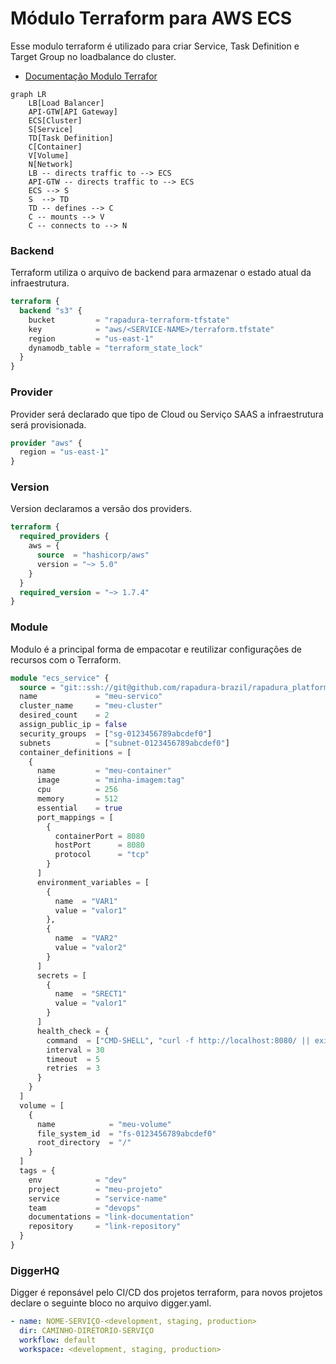 
# Módulo Terraform para AWS ECS

Esse modulo terraform é utilizado para criar Service, Task Definition e Target Group no loadbalance do cluster.

- [Documentação Modulo Terrafor](module-docs.md)

```mermaid
graph LR
    LB[Load Balancer]
    API-GTW[API Gateway]
    ECS[Cluster]
    S[Service]
    TD[Task Definition]
    C[Container]
    V[Volume]
    N[Network]
    LB -- directs traffic to --> ECS
    API-GTW -- directs traffic to --> ECS
    ECS --> S
    S  --> TD
    TD -- defines --> C
    C -- mounts --> V
    C -- connects to --> N
```

### Backend

Terraform utiliza o arquivo de backend para armazenar o estado atual da infraestrutura. 

```terraform
terraform {
  backend "s3" {
    bucket         = "rapadura-terraform-tfstate"
    key            = "aws/<SERVICE-NAME>/terraform.tfstate"
    region         = "us-east-1"
    dynamodb_table = "terraform_state_lock"
  }
}
```

### Provider

Provider será declarado que tipo de Cloud ou Serviço SAAS a infraestrutura será provisionada. 

```terraform
provider "aws" {
  region = "us-east-1"
}
```

### Version

Version declaramos a versão dos providers. 

```terraform
terraform {
  required_providers {
    aws = {
      source  = "hashicorp/aws"
      version = "~> 5.0"
    }
  }
  required_version = "~> 1.7.4"
}
```

### Module

Modulo é a principal forma de empacotar e reutilizar configurações de recursos com o Terraform.

```terraform
module "ecs_service" {
  source = "git::ssh://git@github.com/rapadura-brazil/rapadura_platform_infrastructure.git//modules/aws/ecs-app?ref=<VERSION>"
  name             = "meu-servico"
  cluster_name     = "meu-cluster"
  desired_count    = 2
  assign_public_ip = false
  security_groups  = ["sg-0123456789abcdef0"]
  subnets          = ["subnet-0123456789abcdef0"]
  container_definitions = [
    {
      name         = "meu-container"
      image        = "minha-imagem:tag"
      cpu          = 256
      memory       = 512
      essential    = true
      port_mappings = [
        {
          containerPort = 8080
          hostPort      = 8080
          protocol      = "tcp"
        }
      ]
      environment_variables = [
        {
          name  = "VAR1"
          value = "valor1"
        },
        {
          name  = "VAR2"
          value = "valor2"
        }
      ]
      secrets = [
        {
          name  = "SRECT1"
          value = "valor1"
        }
      ]
      health_check = {
        command  = ["CMD-SHELL", "curl -f http://localhost:8080/ || exit 1"]
        interval = 30
        timeout  = 5
        retries  = 3
      }
    }
  ]
  volume = [
    {
      name            = "meu-volume"
      file_system_id  = "fs-0123456789abcdef0"
      root_directory  = "/"
    }
  ]
  tags = {
    env            = "dev"
    project        = "meu-projeto"
    service        = "service-name"
    team           = "devops"
    documentations = "link-documentation"
    repository     = "link-repository"
  }
}
```

### DiggerHQ

Digger é reponsável pelo CI/CD dos projetos terraform, para novos projetos declare o seguinte bloco no arquivo digger.yaml. 

```yaml
- name: NOME-SERVIÇO-<development, staging, production>
  dir: CAMINHO-DIRETORIO-SERVIÇO
  workflow: default
  workspace: <development, staging, production>
```
